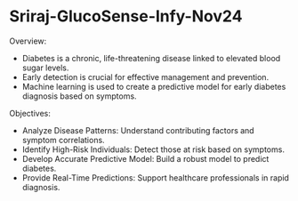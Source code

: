 # Sriraj-GlucoSense-Infy-Nov24

Overview:
- Diabetes is a chronic, life-threatening disease linked to elevated blood sugar levels.
- Early detection is crucial for effective management and prevention.
- Machine learning is used to create a predictive model for early diabetes diagnosis based on symptoms.

Objectives:
- Analyze Disease Patterns: Understand contributing factors and symptom correlations.
- Identify High-Risk Individuals: Detect those at risk based on symptoms.
- Develop Accurate Predictive Model: Build a robust model to predict diabetes.
- Provide Real-Time Predictions: Support healthcare professionals in rapid diagnosis.
